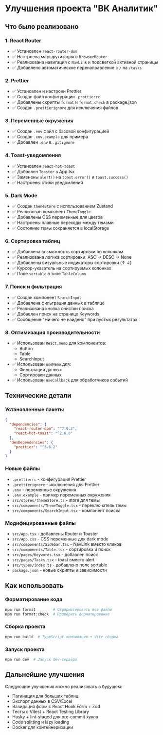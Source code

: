# Улучшения проекта "ВК Аналитик"

## Что было реализовано

### 1. **React Router**
- ✅ Установлен `react-router-dom`
- ✅ Настроена маршрутизация с `BrowserRouter`
- ✅ Реализована навигация с `NavLink` и подсветкой активной страницы
- ✅ Добавлено автоматическое перенаправление с `/` на `/tasks`

### 2. **Prettier**
- ✅ Установлен и настроен Prettier
- ✅ Создан файл конфигурации `.prettierrc`
- ✅ Добавлены скрипты `format` и `format:check` в package.json
- ✅ Создан `.prettierignore` для исключения файлов

### 3. **Переменные окружения**
- ✅ Создан `.env` файл с базовой конфигурацией
- ✅ Создан `.env.example` для примера
- ✅ Добавлен `.env` в `.gitignore`

### 4. **Toast-уведомления**
- ✅ Установлен `react-hot-toast`
- ✅ Добавлен `Toaster` в App.tsx
- ✅ Заменены `alert()` на `toast.error()` и `toast.success()`
- ✅ Настроены стили уведомлений

### 5. **Dark Mode**
- ✅ Создан `themeStore` с использованием Zustand
- ✅ Реализован компонент `ThemeToggle`
- ✅ Добавлены CSS переменные для цветов
- ✅ Настроены плавные переходы между темами
- ✅ Состояние темы сохраняется в localStorage

### 6. **Сортировка таблиц**
- ✅ Добавлена возможность сортировки по колонкам
- ✅ Реализована логика сортировки: ASC → DESC → None
- ✅ Добавлены визуальные индикаторы сортировки (↑ ↓)
- ✅ Курсор-указатель на сортируемых колонках
- ✅ Поле `sortable` в типе `TableColumn`

### 7. **Поиск и фильтрация**
- ✅ Создан компонент `SearchInput`
- ✅ Добавлена фильтрация данных в таблице
- ✅ Реализована кнопка очистки поиска
- ✅ Добавлен поиск на странице Keywords
- ✅ Сообщение "Ничего не найдено" при пустых результатах

### 8. **Оптимизация производительности**
- ✅ Использован `React.memo` для компонентов:
  - Button
  - Table
  - SearchInput
- ✅ Использован `useMemo` для:
  - Фильтрации данных
  - Сортировки данных
- ✅ Использован `useCallback` для обработчиков событий

## Технические детали

### Установленные пакеты
```json
{
  "dependencies": {
    "react-router-dom": "^7.9.3",
    "react-hot-toast": "^2.6.0"
  },
  "devDependencies": {
    "prettier": "^3.6.2"
  }
}
```

### Новые файлы
- `.prettierrc` - конфигурация Prettier
- `.prettierignore` - исключения для Prettier
- `.env` - переменные окружения
- `.env.example` - пример переменных окружения
- `src/stores/themeStore.ts` - store для темы
- `src/components/ThemeToggle.tsx` - переключатель темы
- `src/components/SearchInput.tsx` - компонент поиска

### Модифицированные файлы
- `src/App.tsx` - добавлены Router и Toaster
- `src/App.css` - CSS переменные для dark mode
- `src/components/Sidebar.tsx` - NavLink вместо кликов
- `src/components/Table.tsx` - сортировка и поиск
- `src/pages/Keywords.tsx` - добавлен поиск
- `src/pages/Tasks.tsx` - toast вместо alert
- `src/types/index.ts` - добавлено поле sortable
- `package.json` - новые скрипты и зависимости

## Как использовать

### Форматирование кода
```bash
npm run format        # Отформатировать все файлы
npm run format:check  # Проверить форматирование
```

### Сборка проекта
```bash
npm run build  # TypeScript компиляция + Vite сборка
```

### Запуск проекта
```bash
npm run dev  # Запуск dev-сервера
```

## Дальнейшие улучшения

Следующие улучшения можно реализовать в будущем:
- Пагинация для больших таблиц
- Экспорт данных в CSV/Excel
- Валидация форм с React Hook Form + Zod
- Тесты с Vitest + React Testing Library
- Husky + lint-staged для pre-commit хуков
- Code splitting и lazy loading
- Docker для контейнеризации
